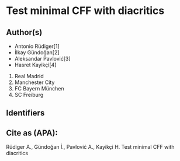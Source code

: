 # Test minimal CFF with diacritics

## Author(s)
- Antonio Rüdiger[1]
- İlkay Gündoğan[2]
- Aleksandar Pavlović[3]
- Hasret Kayikçi[4] 

1. Real Madrid
2. Manchester City
3. FC Bayern München
4. SC Freiburg



## Identifiers






## Cite as (APA):
Rüdiger A., Gündoğan İ., Pavlović A., Kayikçi H. Test minimal CFF with diacritics




